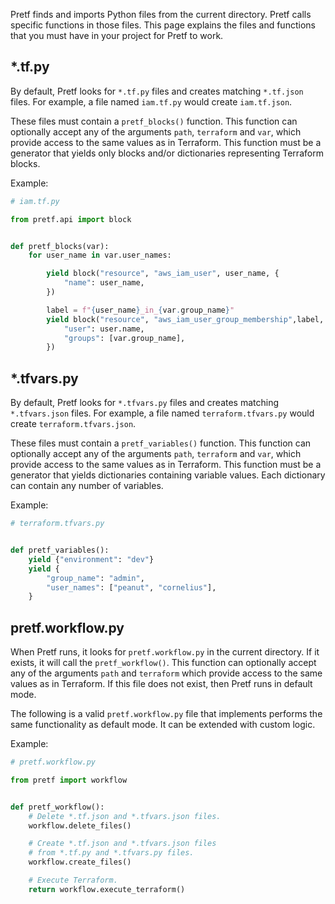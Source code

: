 Pretf finds and imports Python files from the current directory. Pretf calls specific functions in those files. This page explains the files and functions that you must have in your project for Pretf to work.

## \*.tf.py

By default, Pretf looks for `*.tf.py` files and creates matching `*.tf.json` files. For example, a file named `iam.tf.py` would create `iam.tf.json`.

These files must contain a `pretf_blocks()` function. This function can optionally accept any of the arguments `path`, `terraform` and `var`, which provide access to the same values as in Terraform. This function must be a generator that yields only blocks and/or dictionaries representing Terraform blocks.

Example:

```python
# iam.tf.py

from pretf.api import block


def pretf_blocks(var):
    for user_name in var.user_names:

        yield block("resource", "aws_iam_user", user_name, {
            "name": user_name,
        })

        label = f"{user_name}_in_{var.group_name}"
        yield block("resource", "aws_iam_user_group_membership",label, {
            "user": user.name,
            "groups": [var.group_name],
        })
```

## \*.tfvars.py

By default, Pretf looks for `*.tfvars.py` files and creates matching `*.tfvars.json` files. For example, a file named `terraform.tfvars.py` would create `terraform.tfvars.json`.

These files must contain a `pretf_variables()` function. This function can optionally accept any of the arguments `path`, `terraform` and `var`, which provide access to the same values as in Terraform. This function must be a generator that yields dictionaries containing variable values. Each dictionary can contain any number of variables.

Example:

```python
# terraform.tfvars.py


def pretf_variables():
    yield {"environment": "dev"}
    yield {
        "group_name": "admin",
        "user_names": ["peanut", "cornelius"],
    }
```

## pretf.workflow.py

When Pretf runs, it looks for `pretf.workflow.py` in the current directory. If it exists, it will call the `pretf_workflow()`. This function can optionally accept any of the arguments `path` and `terraform` which provide access to the same values as in Terraform. If this file does not exist, then Pretf runs in default mode.

The following is a valid `pretf.workflow.py` file that implements performs the same functionality as default mode. It can be extended with custom logic. 

Example:

```python
# pretf.workflow.py

from pretf import workflow


def pretf_workflow():
    # Delete *.tf.json and *.tfvars.json files.
    workflow.delete_files()

    # Create *.tf.json and *.tfvars.json files
    # from *.tf.py and *.tfvars.py files.
    workflow.create_files()

    # Execute Terraform.
    return workflow.execute_terraform()
```
